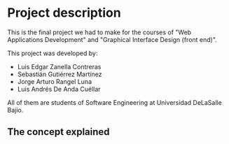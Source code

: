 # Project description
This is the final project we had to make for the courses of "Web Applications Development" and "Graphical Interface Design (front end)".

This project was developed by:
- Luis Edgar Zanella Contreras
- Sebastián Gutiérrez Martínez
- Jorge Arturo Rangel Luna
- Luis Andrés De Anda Cuéllar

All of them are students of Software Engineering at Universidad DeLaSalle Bajío.

## The concept explained

